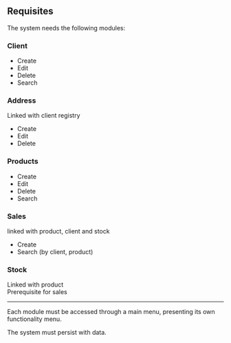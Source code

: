 ## Requisites

The system needs the following modules:

### Client

- Create
- Edit
- Delete
- Search

### Address

Linked with client registry

- Create
- Edit
- Delete


### Products

- Create
- Edit
- Delete
- Search


### Sales

linked with product, client and stock

- Create
- Search (by client, product)


### Stock

Linked with product
\
 Prerequisite for sales

---
Each module must be accessed through a main menu, presenting its own functionality menu.

The system must persist with data.